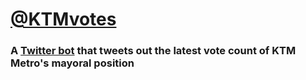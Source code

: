 # [@KTMvotes](https://twitter.com/KTMvotes)

### A [Twitter bot](<[@KTMvotes](https://twitter.com/KTMvotes)>) that tweets out the latest vote count of KTM Metro's mayoral position
